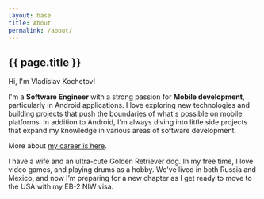 ```yaml
---
layout: base
title: About
permalink: /about/
---
```


<h2 class="post-list-heading">{{ page.title }}</h2>

Hi, I'm Vladislav Kochetov!

I'm a **Software Engineer** with a strong passion for **Mobile development**, particularly in Android applications. I
love exploring new technologies and building projects that push the boundaries of what's possible on mobile platforms.
In addition to Android, I'm always diving into little side projects that expand my knowledge in various areas of
software development.

More about [my career is here](https://www.linkedin.com/in/vladkochetov/).

I have a wife and an ultra-cute Golden Retriever dog. In my free time, I love video games, and playing drums as a hobby.
We've lived in both Russia and Mexico, and now I’m preparing for a new chapter as I get ready to move to the USA with my
EB-2 NIW visa.